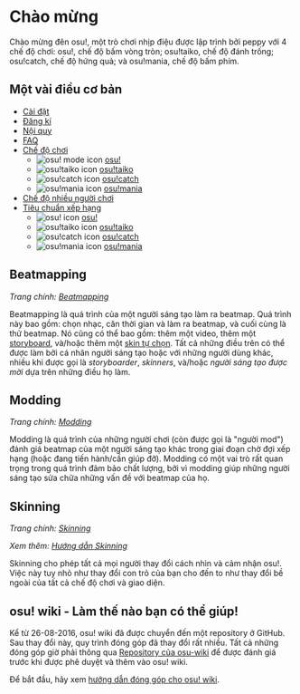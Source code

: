 # Chào mừng

Chào mừng đên osu!, một trò chơi nhịp điệu được lập trình bởi peppy với 4 chế độ chơi: osu!, chế độ bấm vòng tròn; osu!taiko, chế độ đánh trống; osu!catch, chế độ hứng quả; và osu!mania, chế độ bấm phím.

## Một vài điều cơ bản

- [Cài đặt](/wiki/Installation)
- [Đăng kí](/wiki/Registration)
- [Nội quy](/wiki/Rules)
- [FAQ](/wiki/FAQ)
- [Chế độ chơi](/wiki/Game_mode)
  - ![osu! mode icon](/wiki/shared/mode/osu.png) [osu!](/wiki/Game_mode/osu!)
  - ![osu!taiko icon](/wiki/shared/mode/taiko.png) [osu!taiko](/wiki/Game_mode/osu!taiko)
  - ![osu!catch icon](/wiki/shared/mode/catch.png) [osu!catch](/wiki/Game_mode/osu!catch)
  - ![osu!mania icon](/wiki/shared/mode/mania.png) [osu!mania](/wiki/Game_mode/osu!mania)
- [Chế độ nhiều người chơi](/wiki/Multi)
- [Tiêu chuẩn xếp hạng](/wiki/Ranking_Criteria)
  - ![osu! icon](/wiki/shared/mode/osu.png) [osu!](/wiki/Ranking_Criteria/osu!)
  - ![osu!taiko icon](/wiki/shared/mode/taiko.png) [osu!taiko](/wiki/Ranking_Criteria/osu!taiko)
  - ![osu!catch icon](/wiki/shared/mode/catch.png) [osu!catch](/wiki/Ranking_Criteria/osu!catch)
  - ![osu!mania icon](/wiki/shared/mode/mania.png) [osu!mania](/wiki/Ranking_Criteria/osu!mania)

## Beatmapping

*Trang chính: [Beatmapping](/wiki/Beatmapping)*

Beatmapping là quá trình của một người sáng tạo làm ra beatmap. Quá trình này bao gồm: chọn nhạc, căn thời gian và làm ra beatmap, và cuối cùng là thử beatmap. Nó cũng có thể bao gồm: thêm một video, thêm một [storyboard](/wiki/Storyboarding), và/hoặc thêm một [skin tự chọn](/wiki/Skinning). Tất cả những điều trên có thể được làm bởi cá nhân người sáng tạo hoặc với những người dùng khác, nhiều khi được gọi là *storyboarder*, *skinners*, và/hoặc *người sáng tạo được mời* dựa trên những điều họ làm.

## Modding

*Trang chính: [Modding](/wiki/Modding)*

Modding là quá trình của những người chơi (còn được gọi là "người mod") đánh giá beatmap của một người sáng tạo khác trong giai đoạn chờ đợi xếp hạng (hoặc đang tiến hành/cần giúp đỡ). Modding có một vai trò rất quan trọng trong quá trình đảm bảo chất lượng, bởi vì modding giúp những người sáng tạo sửa chữa những vấn đề với beatmap của họ.

## Skinning

*Trang chính: [Skinning](/wiki/Skinning)*

*Xem thêm: [Hướng dẫn Skinning](/wiki/Skinning/Guides_and_important_threads)*

Skinning cho phép tất cả mọi người thay đổi cách nhìn và cảm nhận osu!. Việc này tuy nhỏ như thay đổi con trỏ của bạn cho đến to như thay đổi bề ngoài của tất cả chế độ chơi và giao diện.

## osu! wiki - Làm thế nào bạn có thể giúp!

Kể từ 26-08-2016, osu! wiki đã được chuyển đến một repository ở GitHub. Sau thay đổi này, quy trình đóng góp đã thay đổi rất nhiều. Tất cả những đóng góp giờ phải thông qua [Repository của osu-wiki](https://github.com/ppy/osu-wiki) để được đánh giá trước khi được phê duyệt và thêm vào osu! wiki.

Để bắt đầu, hãy xem [hướng dẫn đóng góp cho osu! wiki](/wiki/osu!_wiki_Contribution_Guide).

